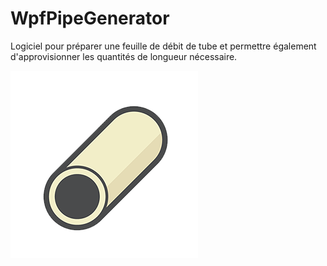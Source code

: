 # WpfPipeGenerator

Logiciel pour préparer une feuille de débit de tube et permettre également d'approvisionner les quantités de longueur nécessaire.

![oups](https://github.com/payne63/WpfPipeGenerator/blob/master/Image/pipe.png "Pipe Generator")
